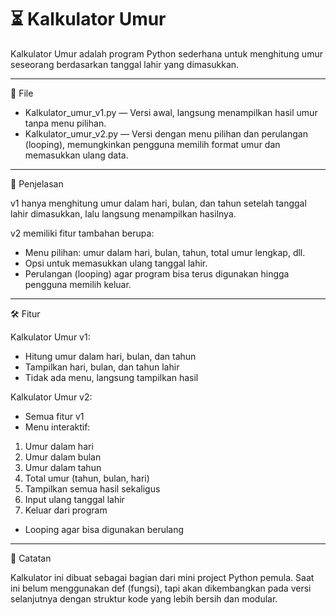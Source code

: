 # ⏳ Kalkulator Umur

Kalkulator Umur adalah program Python sederhana untuk menghitung umur seseorang berdasarkan tanggal lahir yang dimasukkan.

---

📁 File

- Kalkulator_umur_v1.py — Versi awal, langsung menampilkan hasil umur tanpa menu pilihan.
- Kalkulator_umur_v2.py — Versi dengan menu pilihan dan perulangan (looping), memungkinkan pengguna memilih format umur dan memasukkan ulang data.

---

🧪 Penjelasan

v1 hanya menghitung umur dalam hari, bulan, dan tahun setelah tanggal lahir dimasukkan, lalu langsung menampilkan hasilnya.

v2 memiliki fitur tambahan berupa:
- Menu pilihan: umur dalam hari, bulan, tahun, total umur lengkap, dll.
- Opsi untuk memasukkan ulang tanggal lahir.
- Perulangan (looping) agar program bisa terus digunakan hingga pengguna memilih keluar.

---

🛠 Fitur

Kalkulator Umur v1:
- Hitung umur dalam hari, bulan, dan tahun
- Tampilkan hari, bulan, dan tahun lahir
- Tidak ada menu, langsung tampilkan hasil


Kalkulator Umur v2:
- Semua fitur v1
- Menu interaktif:
1. Umur dalam hari
2. Umur dalam bulan
3. Umur dalam tahun
4. Total umur (tahun, bulan, hari)
5. Tampilkan semua hasil sekaligus
6. Input ulang tanggal lahir
7. Keluar dari program
- Looping agar bisa digunakan berulang

---

🔁 Catatan

Kalkulator ini dibuat sebagai bagian dari mini project Python pemula.
Saat ini belum menggunakan def (fungsi), tapi akan dikembangkan pada versi selanjutnya dengan struktur kode yang lebih bersih dan modular.
